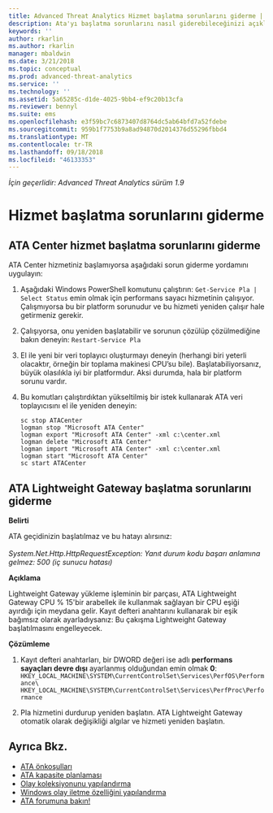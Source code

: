 ```yaml
---
title: Advanced Threat Analytics Hizmet başlatma sorunlarını giderme | Microsoft Docs
description: Ata'yı başlatma sorunlarını nasıl giderebileceğinizi açıklar
keywords: ''
author: rkarlin
ms.author: rkarlin
manager: mbaldwin
ms.date: 3/21/2018
ms.topic: conceptual
ms.prod: advanced-threat-analytics
ms.service: ''
ms.technology: ''
ms.assetid: 5a65285c-d1de-4025-9bb4-ef9c20b13cfa
ms.reviewer: bennyl
ms.suite: ems
ms.openlocfilehash: e3f59bc7c6873407d8764dc5ab64bfd7a52fdebe
ms.sourcegitcommit: 959b1f7753b9a8ad94870d2014376d55296fbbd4
ms.translationtype: MT
ms.contentlocale: tr-TR
ms.lasthandoff: 09/18/2018
ms.locfileid: "46133353"
---
```

*İçin geçerlidir: Advanced Threat Analytics sürüm 1.9*



# <a name="troubleshooting-service-startup"></a>Hizmet başlatma sorunlarını giderme

## <a name="troubleshooting-ata-center-service-startup"></a>ATA Center hizmet başlatma sorunlarını giderme

ATA Center hizmetiniz başlamıyorsa aşağıdaki sorun giderme yordamını uygulayın:

1.  Aşağıdaki Windows PowerShell komutunu çalıştırın: `Get-Service Pla | Select Status`
    emin olmak için performans sayacı hizmetinin çalışıyor. Çalışmıyorsa bu bir platform sorunudur ve bu hizmeti yeniden çalışır hale getirmeniz gerekir.
2.  Çalışıyorsa, onu yeniden başlatabilir ve sorunun çözülüp çözülmediğine bakın deneyin: `Restart-Service Pla`
3.  El ile yeni bir veri toplayıcı oluşturmayı deneyin (herhangi biri yeterli olacaktır, örneğin bir toplama makinesi CPU’su bile).
Başlatabiliyorsanız, büyük olasılıkla iyi bir platformdur. Aksi durumda, hala bir platform sorunu vardır.

4.  Bu komutları çalıştırdıktan yükseltilmiş bir istek kullanarak ATA veri toplayıcısını el ile yeniden deneyin:

        sc stop ATACenter
        logman stop "Microsoft ATA Center"
        logman export "Microsoft ATA Center" -xml c:\center.xml
        logman delete "Microsoft ATA Center"
        logman import "Microsoft ATA Center" -xml c:\center.xml
        logman start "Microsoft ATA Center"
        sc start ATACenter

## <a name="troubleshooting-ata-lightweight-gateway-startup"></a>ATA Lightweight Gateway başlatma sorunlarını giderme

**Belirti**

ATA geçidinizin başlatılmaz ve bu hatayı alırsınız:<br></br>
*System.Net.Http.HttpRequestException: Yanıt durum kodu başarı anlamına gelmez: 500 (iç sunucu hatası)*

**Açıklama**

Lightweight Gateway yükleme işleminin bir parçası, ATA Lightweight Gateway CPU % 15'bir arabellek ile kullanmak sağlayan bir CPU eşiği ayırdığı için meydana gelir. Kayıt defteri anahtarını kullanarak bir eşik bağımsız olarak ayarladıysanız: Bu çakışma Lightweight Gateway başlatılmasını engelleyecek. 

**Çözümleme**

1. Kayıt defteri anahtarları, bir DWORD değeri ise adlı **performans sayaçları devre dışı** ayarlanmış olduğundan emin olmak **0**: `HKEY_LOCAL_MACHINE\SYSTEM\CurrentControlSet\Services\PerfOS\Performance\`
    `HKEY_LOCAL_MACHINE\SYSTEM\CurrentControlSet\Services\PerfProc\Performance`
 
2. Pla hizmetini durdurup yeniden başlatın. ATA Lightweight Gateway otomatik olarak değişikliği algılar ve hizmeti yeniden başlatın.


## <a name="see-also"></a>Ayrıca Bkz.
- [ATA önkoşulları](ata-prerequisites.md)
- [ATA kapasite planlaması](ata-capacity-planning.md)
- [Olay koleksiyonunu yapılandırma](configure-event-collection.md)
- [Windows olay iletme özelliğini yapılandırma](configure-event-collection.md#configuring-windows-event-forwarding)
- [ATA forumuna bakın!](https://social.technet.microsoft.com/Forums/security/home?forum=mata)
